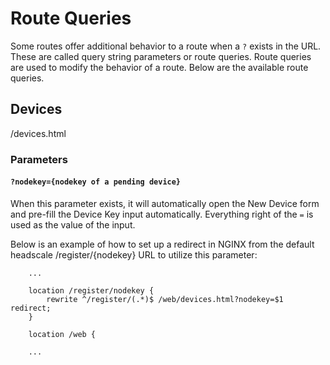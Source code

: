 # Route Queries

Some routes offer additional behavior to a route when a `?` exists in the URL. These are called query string parameters or route queries. Route queries are used to modify the behavior of a route. Below are the available route queries.

## Devices

/devices.html

### Parameters

#### `?nodekey={nodekey of a pending device}`

When this parameter exists, it will automatically open the New Device form and pre-fill the Device Key input automatically. Everything right of the `=` is used as the value of the input.

Below is an example of how to set up a redirect in NGINX from the default headscale /register/{nodekey} URL to utilize this parameter:

```nginx
    ...

    location /register/nodekey {
        rewrite ^/register/(.*)$ /web/devices.html?nodekey=$1 redirect;
    }

    location /web {

    ...
```

